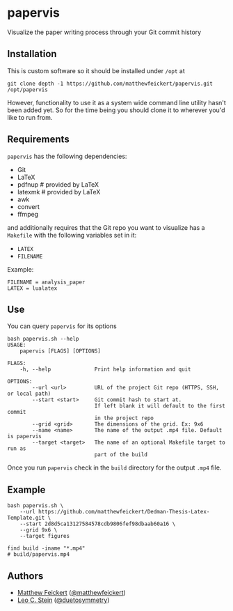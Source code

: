 # papervis

Visualize the paper writing process through your Git commit history

## Installation

This is custom software so it should be installed under `/opt` at

```
git clone depth -1 https://github.com/matthewfeickert/papervis.git /opt/papervis
```

However, functionality to use it as a system wide command line utility hasn't been added yet. So for the time being you should clone it to wherever you'd like to run from.

## Requirements

`papervis` has the following dependencies:

- Git
- LaTeX
- pdfnup # provided by LaTeX
- latexmk # provided by LaTeX
- awk
- convert
- ffmpeg

and additionally requires that the Git repo you want to visualize has a `Makefile` with the following variables set in it:
- `LATEX`
- `FILENAME`

Example:
```
FILENAME = analysis_paper
LATEX = lualatex
```

## Use

You can query `papervis` for its options

```
bash papervis.sh --help
USAGE:
    papervis [FLAGS] [OPTIONS]

FLAGS:
    -h, --help              Print help information and quit

OPTIONS:
        --url <url>         URL of the project Git repo (HTTPS, SSH, or local path)
        --start <start>     Git commit hash to start at.
                            If left blank it will default to the first commit
                            in the project repo
        --grid <grid>       The dimensions of the grid. Ex: 9x6
        --name <name>       The name of the output .mp4 file. Default is papervis
        --target <target>   The name of an optional Makefile target to run as
                            part of the build

```

Once you run `papervis` check in the `build` directory for the output `.mp4` file.

## Example

```
bash papervis.sh \
    --url https://github.com/matthewfeickert/Dedman-Thesis-Latex-Template.git \
    --start 2d8d5ca13127584578cdb9806fef98dbaab60a16 \
    --grid 9x6 \
    --target figures
```

```
find build -iname "*.mp4"
# build/papervis.mp4
```

## Authors

- [Matthew Feickert](http://www.matthewfeickert.com/) ([@matthewfeickert](https://github.com/matthewfeickert))
- [Leo C. Stein](https://duetosymmetry.com/) ([@duetosymmetry](https://github.com/duetosymmetry))
